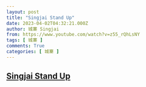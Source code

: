```yaml
---
layout: post
title: "Singjai Stand Up"
date: 2023-04-02T04:32:21.000Z
author: 城寨 Singjai
from: https://www.youtube.com/watch?v=z55_rQhLsNY
tags: [ 城寨 ]
comments: True
categories: [ 城寨 ]
---
```

<!--1680409941000-->
[Singjai Stand Up](https://www.youtube.com/watch?v=z55_rQhLsNY)
------

<div>

</div>
